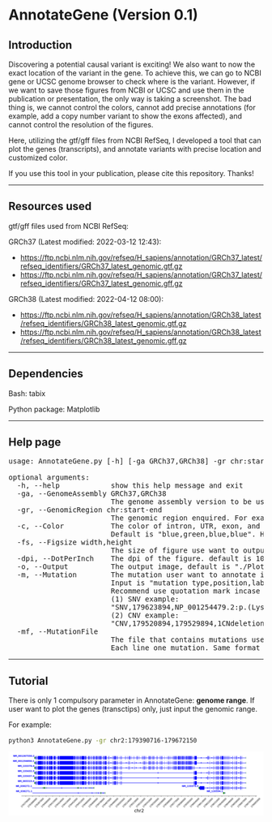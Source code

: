 # AnnotateGene (Version 0.1)
## Introduction
Discovering a potential causal variant is exciting! We also want to now the exact location of the variant in the gene. To achieve this, we can go to NCBI gene or UCSC genome browser to check where is the variant. However, if we want to save those figures from NCBI or UCSC and use them in the publication or presentation, the only way is taking a screenshot. The bad thing is, we cannot control the colors, cannot add precise annotations (for example, add a copy number variant to show the exons affected), and cannot control the resolution of the figures.

Here, utilizing the gtf/gff files from NCBI RefSeq, I developed a tool that can plot the genes (transcripts), and annotate variants with precise location and customized color.

If you use this tool in your publication, please cite this repository. Thanks!

---
## Resources used
gtf/gff files used from NCBI RefSeq: 

GRCh37 (Latest modified: 2022-03-12 12:43):
- https://ftp.ncbi.nlm.nih.gov/refseq/H_sapiens/annotation/GRCh37_latest/refseq_identifiers/GRCh37_latest_genomic.gtf.gz
- https://ftp.ncbi.nlm.nih.gov/refseq/H_sapiens/annotation/GRCh37_latest/refseq_identifiers/GRCh37_latest_genomic.gff.gz

GRCh38 (Latest modified: 2022-04-12 08:00):
- https://ftp.ncbi.nlm.nih.gov/refseq/H_sapiens/annotation/GRCh38_latest/refseq_identifiers/GRCh38_latest_genomic.gtf.gz
- https://ftp.ncbi.nlm.nih.gov/refseq/H_sapiens/annotation/GRCh38_latest/refseq_identifiers/GRCh38_latest_genomic.gff.gz

---
## Dependencies
Bash: tabix

Python package: Matplotlib

---
## Help page
<pre>
usage: AnnotateGene.py [-h] [-ga GRCh37,GRCh38] -gr chr:start-end [-c] [-fs width,height] [-dpi] [-o] [-m] [-mf]

optional arguments:
  -h, --help            show this help message and exit
  -ga, --GenomeAssembly GRCh37,GRCh38
                        The genome assembly version to be used, default is GRCh37.
  -gr, --GenomicRegion chr:start-end
                        The genomic region enquired. For example: chr2:179390716-179672150.
  -c, --Color           The color of intron, UTR, exon, and transcript name, respectively.
                        Default is "blue,green,blue,blue". Hexadecimal color codes are supported.
  -fs, --Figsize width,height
                        The size of figure use want to output. Default is "16,4".
  -dpi, --DotPerInch    The dpi of the figure. default is 100.
  -o, --Output          The output image, default is "./PlotGene.png".
  -m, --Mutation        The mutation user want to annotate into the figure. 
                        Input is "mutation type,position,label,color".
                        Recommend use quotation mark incase label contains strange symbol.
                        (1) SNV example:
                        "SNV,179623894,NP_001254479.2:p.(Lys3374*),Red"
                        (2) CNV example:
                        "CNV,179520894,179529894,1CNdeletion,Green"
  -mf, --MutationFile 
                        The file that contains mutations user want to annotate into the figure.
                        Each line one mutation. Same format with a single mutation
</pre>

---
## Tutorial
There is only 1 compulsory parameter in AnnotateGene: **genome range**. If user want to plot the genes (transctips) only, just input the genomic range. 

For example:
```bash
python3 AnnotateGene.py -gr chr2:179390716-179672150
```
![Example](./Example/PlotGene.png)